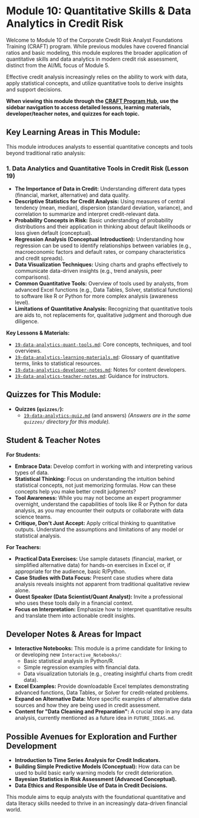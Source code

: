 # Module 10: Quantitative Skills & Data Analytics in Credit Risk

Welcome to Module 10 of the Corporate Credit Risk Analyst Foundations Training (CRAFT) program. While previous modules have covered financial ratios and basic modeling, this module explores the broader application of quantitative skills and data analytics in modern credit risk assessment, distinct from the AI/ML focus of Module 5.

Effective credit analysis increasingly relies on the ability to work with data, apply statistical concepts, and utilize quantitative tools to derive insights and support decisions.

**When viewing this module through the [CRAFT Program Hub](../../index.html), use the sidebar navigation to access detailed lessons, learning materials, developer/teacher notes, and quizzes for each topic.**

## Key Learning Areas in This Module:

This module introduces analysts to essential quantitative concepts and tools beyond traditional ratio analysis:

### 1. Data Analytics and Quantitative Tools in Credit Risk (Lesson 19)
*   **The Importance of Data in Credit:** Understanding different data types (financial, market, alternative) and data quality.
*   **Descriptive Statistics for Credit Analysis:** Using measures of central tendency (mean, median), dispersion (standard deviation, variance), and correlation to summarize and interpret credit-relevant data.
*   **Probability Concepts in Risk:** Basic understanding of probability distributions and their application in thinking about default likelihoods or loss given default (conceptual).
*   **Regression Analysis (Conceptual Introduction):** Understanding how regression can be used to identify relationships between variables (e.g., macroeconomic factors and default rates, or company characteristics and credit spreads).
*   **Data Visualization Techniques:** Using charts and graphs effectively to communicate data-driven insights (e.g., trend analysis, peer comparisons).
*   **Common Quantitative Tools:** Overview of tools used by analysts, from advanced Excel functions (e.g., Data Tables, Solver, statistical functions) to software like R or Python for more complex analysis (awareness level).
*   **Limitations of Quantitative Analysis:** Recognizing that quantitative tools are aids to, not replacements for, qualitative judgment and thorough due diligence.

**Key Lessons & Materials:**
*   [`19-data-analytics-quant-tools.md`](./19-data-analytics-quant-tools.md): Core concepts, techniques, and tool overviews.
*   [`19-data-analytics-learning-materials.md`](./19-data-analytics-learning-materials.md): Glossary of quantitative terms, links to statistical resources.
*   [`19-data-analytics-developer-notes.md`](./19-data-analytics-developer-notes.md): Notes for content developers.
*   [`19-data-analytics-teacher-notes.md`](./19-data-analytics-teacher-notes.md): Guidance for instructors.

## Quizzes for This Module:

*   **Quizzes (`quizzes/`):**
    *   [`19-data-analytics-quiz.md`](./quizzes/19-data-analytics-quiz.md) (and answers)
    *(Answers are in the same `quizzes/` directory for this module).*

<!-- Machine-readable indexing comment -->
<!-- Index: CRAFT Module 10; Topics: Data Analytics, Quantitative Tools, Statistics in Credit, Regression Analysis, Data Visualization, Excel Analysis -->

## Student & Teacher Notes

**For Students:**
*   **Embrace Data:** Develop comfort in working with and interpreting various types of data.
*   **Statistical Thinking:** Focus on understanding the intuition behind statistical concepts, not just memorizing formulas. How can these concepts help you make better credit judgments?
*   **Tool Awareness:** While you may not become an expert programmer overnight, understand the capabilities of tools like R or Python for data analysis, as you may encounter their outputs or collaborate with data science teams.
*   **Critique, Don't Just Accept:** Apply critical thinking to quantitative outputs. Understand the assumptions and limitations of any model or statistical analysis.

**For Teachers:**
*   **Practical Data Exercises:** Use sample datasets (financial, market, or simplified alternative data) for hands-on exercises in Excel or, if appropriate for the audience, basic R/Python.
*   **Case Studies with Data Focus:** Present case studies where data analysis reveals insights not apparent from traditional qualitative review alone.
*   **Guest Speaker (Data Scientist/Quant Analyst):** Invite a professional who uses these tools daily in a financial context.
*   **Focus on Interpretation:** Emphasize how to interpret quantitative results and translate them into actionable credit insights.

## Developer Notes & Areas for Impact

*   **Interactive Notebooks:** This module is a prime candidate for linking to or developing new `Interactive_Notebooks/`:
    *   Basic statistical analysis in Python/R.
    *   Simple regression examples with financial data.
    *   Data visualization tutorials (e.g., creating insightful charts from credit data).
*   **Excel Examples:** Provide downloadable Excel templates demonstrating advanced functions, Data Tables, or Solver for credit-related problems.
*   **Expand on Alternative Data:** More specific examples of alternative data sources and how they are being used in credit assessment.
*   **Content for "Data Cleaning and Preparation":** A crucial step in any data analysis, currently mentioned as a future idea in `FUTURE_IDEAS.md`.

## Possible Avenues for Exploration and Further Development

*   **Introduction to Time Series Analysis for Credit Indicators.**
*   **Building Simple Predictive Models (Conceptual):** How data can be used to build basic early warning models for credit deterioration.
*   **Bayesian Statistics in Risk Assessment (Advanced Conceptual).**
*   **Data Ethics and Responsible Use of Data in Credit Decisions.**

This module aims to equip analysts with the foundational quantitative and data literacy skills needed to thrive in an increasingly data-driven financial world.
